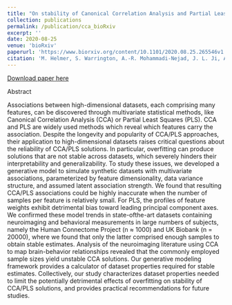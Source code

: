 ```yaml
---
title: "On stability of Canonical Correlation Analysis and Partial Least Squares with application to brain-behavior associations"
collection: publications
permalink: /publication/cca_bioRxiv
excerpt: ''
date: 2020-08-25
venue: 'bioRxiv'
paperurl: 'https://www.biorxiv.org/content/10.1101/2020.08.25.265546v1'
citation: 'M. Helmer, S. Warrington, A.-R. Mohammadi-Nejad, J. L. Ji, A. Howell, B. Rosand, A. Anticevic,S. N. Sotiropoulos, and J. D. Murray, “On stability of canonical correlation analysis and partial least squares with application to brain-behavior associations”, <i>bioRxiv</i>, 2020.'
---
```



[Download paper here](https://www.biorxiv.org/content/10.1101/2020.08.25.265546v1)

Abstract

Associations between high-dimensional datasets, each comprising many features, can be discovered through multivariate statistical methods, like Canonical Correlation Analysis (CCA) or Partial Least Squares (PLS). CCA and PLS are widely used methods which reveal which features carry the association. Despite the longevity and popularity of CCA/PLS approaches, their application to high-dimensional datasets raises critical questions about the reliability of CCA/PLS solutions. In particular, overfitting can produce solutions that are not stable across datasets, which severely hinders their interpretability and generalizability. To study these issues, we developed a generative model to simulate synthetic datasets with multivariate associations, parameterized by feature dimensionality, data variance structure, and assumed latent association strength. We found that resulting CCA/PLS associations could be highly inaccurate when the number of samples per feature is relatively small. For PLS, the profiles of feature weights exhibit detrimental bias toward leading principal component axes. We confirmed these model trends in state-ofthe-art datasets containing neuroimaging and behavioral measurements in large numbers of subjects, namely the Human Connectome Project (n ≈ 1000) and UK Biobank (n = 20000), where we found that only the latter comprised enough samples to obtain stable estimates. Analysis of the neuroimaging literature using CCA to map brain-behavior relationships revealed that the commonly employed sample sizes yield unstable CCA solutions. Our generative modeling framework provides a calculator of dataset properties required for stable estimates. Collectively, our study characterizes dataset properties needed to limit the potentially detrimental effects of overfitting on stability of CCA/PLS solutions, and provides practical recommendations for future studies.
